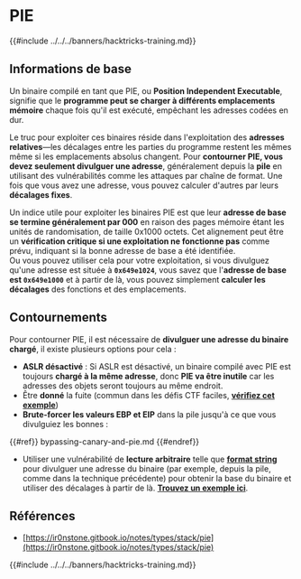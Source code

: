 # PIE

{{#include ../../../banners/hacktricks-training.md}}

## Informations de base

Un binaire compilé en tant que PIE, ou **Position Independent Executable**, signifie que le **programme peut se charger à différents emplacements mémoire** chaque fois qu'il est exécuté, empêchant les adresses codées en dur.

Le truc pour exploiter ces binaires réside dans l'exploitation des **adresses relatives**—les décalages entre les parties du programme restent les mêmes même si les emplacements absolus changent. Pour **contourner PIE, vous devez seulement divulguer une adresse**, généralement depuis la **pile** en utilisant des vulnérabilités comme les attaques par chaîne de format. Une fois que vous avez une adresse, vous pouvez calculer d'autres par leurs **décalages fixes**.

Un indice utile pour exploiter les binaires PIE est que leur **adresse de base se termine généralement par 000** en raison des pages mémoire étant les unités de randomisation, de taille 0x1000 octets. Cet alignement peut être un **vérification critique si une exploitation ne fonctionne pas** comme prévu, indiquant si la bonne adresse de base a été identifiée.\
Ou vous pouvez utiliser cela pour votre exploitation, si vous divulguez qu'une adresse est située à **`0x649e1024`**, vous savez que l'**adresse de base est `0x649e1000`** et à partir de là, vous pouvez simplement **calculer les décalages** des fonctions et des emplacements.

## Contournements

Pour contourner PIE, il est nécessaire de **divulguer une adresse du binaire chargé**, il existe plusieurs options pour cela :

- **ASLR désactivé** : Si ASLR est désactivé, un binaire compilé avec PIE est toujours **chargé à la même adresse**, donc **PIE va être inutile** car les adresses des objets seront toujours au même endroit.
- Être **donné** la fuite (commun dans les défis CTF faciles, [**vérifiez cet exemple**](https://ir0nstone.gitbook.io/notes/types/stack/pie/pie-exploit))
- **Brute-forcer les valeurs EBP et EIP** dans la pile jusqu'à ce que vous divulguiez les bonnes :

{{#ref}}
bypassing-canary-and-pie.md
{{#endref}}

- Utiliser une vulnérabilité de **lecture arbitraire** telle que [**format string**](../../format-strings/index.html) pour divulguer une adresse du binaire (par exemple, depuis la pile, comme dans la technique précédente) pour obtenir la base du binaire et utiliser des décalages à partir de là. [**Trouvez un exemple ici**](https://ir0nstone.gitbook.io/notes/types/stack/pie/pie-bypass).

## Références

- [https://ir0nstone.gitbook.io/notes/types/stack/pie](https://ir0nstone.gitbook.io/notes/types/stack/pie)

{{#include ../../../banners/hacktricks-training.md}}

